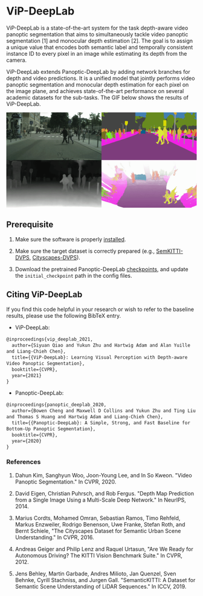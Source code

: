 # ViP-DeepLab

ViP-DeepLab is a state-of-the-art system for the task depth-aware video panoptic
segmentation that aims to simultaneously tackle video panoptic segmentation [1]
and monocular depth estimation [2]. The goal is to assign a unique value that
encodes both semantic label and temporally consistent instance ID to every pixel
in an image while estimating its depth from the camera.

ViP-DeepLab extends Panoptic-DeepLab by adding network branches for depth and
video predictions. It is a unified model that jointly performs video panoptic
segmentation and monocular depth estimation for each pixel on the image plane,
and achieves state-of-the-art performance on several academic datasets for the
sub-tasks. The GIF below shows the results of ViP-DeepLab.

<p align="center">
   <img src="../img/vip_deeplab/demo.gif" width=800>
</p>

## Prerequisite

1. Make sure the software is properly [installed](../setup/installation.md).

2. Make sure the target dataset is correctly prepared (e.g.,
[SemKITTI-DVPS](https://github.com/joe-siyuan-qiao/ViP-DeepLab/tree/master/semkitti-dvps), [Cityscapes-DVPS](https://github.com/joe-siyuan-qiao/ViP-DeepLab/tree/master/cityscapes-dvps)).

3. Download the pretrained Panoptic-DeepLab
[checkpoints](./panoptic_deeplab.md), and update the
`initial_checkpoint` path in the config files.

## Citing ViP-DeepLab

If you find this code helpful in your research or wish to refer to the baseline
results, please use the following BibTeX entry.

* ViP-DeepLab:

```
@inproceedings{vip_deeplab_2021,
  author={Siyuan Qiao and Yukun Zhu and Hartwig Adam and Alan Yuille and Liang-Chieh Chen},
  title={{ViP-DeepLab}: Learning Visual Perception with Depth-aware Video Panoptic Segmentation},
  booktitle={CVPR},
  year={2021}
}

```

* Panoptic-DeepLab:

```
@inproceedings{panoptic_deeplab_2020,
  author={Bowen Cheng and Maxwell D Collins and Yukun Zhu and Ting Liu and Thomas S Huang and Hartwig Adam and Liang-Chieh Chen},
  title={{Panoptic-DeepLab}: A Simple, Strong, and Fast Baseline for Bottom-Up Panoptic Segmentation},
  booktitle={CVPR},
  year={2020}
}

```

### References
1. Dahun Kim, Sanghyun Woo, Joon-Young Lee, and In So Kweon. "Video Panoptic
   Segmentation." In CVPR, 2020.

2. David Eigen, Christian Puhrsch, and Rob Fergus. "Depth Map Prediction from a
   Single Image Using a Multi-Scale Deep Network." In NeurIPS, 2014.

3. Marius Cordts, Mohamed Omran, Sebastian Ramos, Timo Rehfeld, Markus
   Enzweiler, Rodrigo Benenson, Uwe Franke, Stefan Roth, and Bernt Schiele, "The
   Cityscapes Dataset for Semantic Urban Scene Understanding." In CVPR, 2016.

4. Andreas Geiger and Philip Lenz and Raquel Urtasun, "Are We Ready for
   Autonomous Driving? The KITTI Vision Benchmark Suite." In CVPR, 2012.

5. Jens Behley, Martin Garbade, Andres Milioto, Jan Quenzel, Sven Behnke, Cyrill
   Stachniss, and Jurgen Gall. "SemanticKITTI: A Dataset for Semantic Scene
   Understanding of LiDAR Sequences." In ICCV, 2019.


